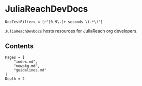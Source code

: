 # JuliaReachDevDocs

```@meta
DocTestFilters = [r"[0-9\.]+ seconds \(.*\)"]
```

`JuliaReachDevDocs` hosts resources for JuliaReach org developers.

## Contents

```@contents
Pages = [
    "index.md",
    "newpkg.md",
    "guidelines.md"
]
Depth = 2
```
